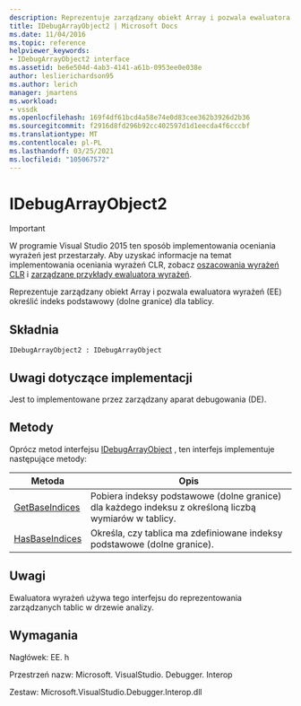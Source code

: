 ```yaml
---
description: Reprezentuje zarządzany obiekt Array i pozwala ewaluatora wyrażeń (EE) określić indeks podstawowy (dolne granice) dla tablicy.
title: IDebugArrayObject2 | Microsoft Docs
ms.date: 11/04/2016
ms.topic: reference
helpviewer_keywords:
- IDebugArrayObject2 interface
ms.assetid: be6e504d-4ab3-4141-a61b-0953ee0e038e
author: leslierichardson95
ms.author: lerich
manager: jmartens
ms.workload:
- vssdk
ms.openlocfilehash: 169f4df61bcd4a58e74e0d83cee362b3926d2b36
ms.sourcegitcommit: f2916d8fd296b92cc402597d1d1eecda4f6cccbf
ms.translationtype: MT
ms.contentlocale: pl-PL
ms.lasthandoff: 03/25/2021
ms.locfileid: "105067572"
---
```

# <a name="idebugarrayobject2"></a>IDebugArrayObject2
> [!IMPORTANT]
> W programie Visual Studio 2015 ten sposób implementowania oceniania wyrażeń jest przestarzały. Aby uzyskać informacje na temat implementowania oceniania wyrażeń CLR, zobacz [oszacowania wyrażeń CLR](https://github.com/Microsoft/ConcordExtensibilitySamples/wiki/CLR-Expression-Evaluators) i [zarządzane przykłady ewaluatora wyrażeń](https://github.com/Microsoft/ConcordExtensibilitySamples/wiki/Managed-Expression-Evaluator-Sample).

 Reprezentuje zarządzany obiekt Array i pozwala ewaluatora wyrażeń (EE) określić indeks podstawowy (dolne granice) dla tablicy.

## <a name="syntax"></a>Składnia

```
IDebugArrayObject2 : IDebugArrayObject
```

## <a name="notes-for-implementers"></a>Uwagi dotyczące implementacji
 Jest to implementowane przez zarządzany aparat debugowania (DE).

## <a name="methods"></a>Metody
 Oprócz metod interfejsu [IDebugArrayObject](../../../extensibility/debugger/reference/idebugarrayobject.md) , ten interfejs implementuje następujące metody:

|Metoda|Opis|
|------------|-----------------|
|[GetBaseIndices](../../../extensibility/debugger/reference/idebugarrayobject2-getbaseindices.md)|Pobiera indeksy podstawowe (dolne granice) dla każdego indeksu z określoną liczbą wymiarów w tablicy.|
|[HasBaseIndices](../../../extensibility/debugger/reference/idebugarrayobject2-hasbaseindices.md)|Określa, czy tablica ma zdefiniowane indeksy podstawowe (dolne granice).|

## <a name="remarks"></a>Uwagi
 Ewaluatora wyrażeń używa tego interfejsu do reprezentowania zarządzanych tablic w drzewie analizy.

## <a name="requirements"></a>Wymagania
 Nagłówek: EE. h

 Przestrzeń nazw: Microsoft. VisualStudio. Debugger. Interop

 Zestaw: Microsoft.VisualStudio.Debugger.Interop.dll
